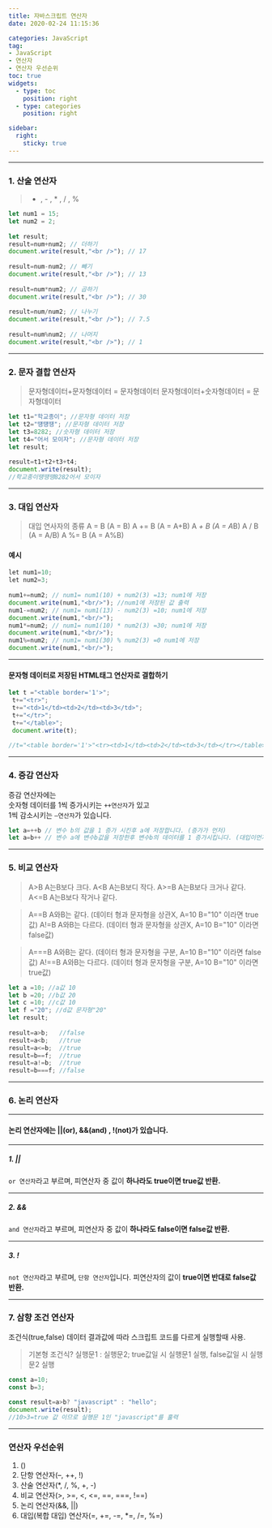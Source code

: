 ```yaml
---
title: 자바스크립트 연산자
date: 2020-02-24 11:15:36

categories: JavaScript
tag: 
- JavaScript
- 연산자
- 연산자 우선순위
toc: true
widgets:
  - type: toc
    position: right
  - type: categories
    position: right

sidebar:
  right:
    sticky: true
---
```


* * *

### 1. 산술 연산자


> + , - , * , / , %

```js
let num1 = 15;  
let num2 = 2;  
  
let result;  
result=num+num2; // 더하기  
document.write(result,"<br />"); // 17  
  
result=num-num2; // 빼기  
document.write(result,"<br />"); // 13  
  
result=num*num2; // 곱하기  
document.write(result,"<br />"); // 30  
  
result=num/num2; // 나누기  
document.write(result,"<br />"); // 7.5  
  
result=num%num2; // 나머지  
document.write(result,"<br />"); // 1  
```

<!-- more -->

* * *

### 2. 문자 결합 연산자


>문자형데이터+문자형데이터 = 문자형데이터
문자형데이터+숫자형데이터 = 문자형데이터

```js
let t1="학교종이"; //문자형 데이터 저장  
let t2="떙떙땡"; //문자형 데이터 저장  
let t3=8282; //숫자형 데이터 저장  
let t4="어서 모이자"; //문자형 데이터 저장  
let result;  
  
result=t1+t2+t3+t4;  
document.write(result);  
//학교종이땡땡땡8282어서 모이자  
```

* * *

### 3. 대입 연산자


>대입 연사자의 종류
A = B  (A = B)
A += B (A = A+B)
A *+ B (A = A*B)
A / B  (A = A/B)
A %= B (A = A%B)

#### 예시

```js
let num1=10;  
let num2=3;  
  
num1+=num2; // num1= num1(10) + num2(3) =13; num1에 저장  
document.write(num1,"<br/>"); //num1에 저장된 값 출력  
num1-=num2; // num1= num1(13) - num2(3) =10; num1에 저장  
document.write(num1,"<br/>");  
num1*=num2; // num1= num1(10) * num2(3) =30; num1에 저장  
document.write(num1,"<br/>");  
num1%=num2; // num1= num1(30) % num2(3) =0 num1에 저장  
document.write(num1,"<br/>");  
```

* * *

#### 문자형 데이터로 저장된 HTML태그 연산자로 결합하기

```js
let t ="<table border='1'>";  
 t+="<tr>";  
 t+="<td>1</td><td>2</td><td>3</td>";  
 t+="</tr>";  
 t+="</table>";  
 document.write(t);  
  
//t="<table border='1'>"<tr><td>1</td><td>2</td><td>3</td></tr></table>  
```

* * *

### 4. 증감 연산자


증감 연산자에는  
숫자형 데이터를 1씩 증가시키는 `++연산자`가 있고  
1씩 감소시키는 `–연산자`가 있습니다.

```js
let a=++b // 변수 b의 값을 1 증가 시킨후 a에 저장합니다. (증가가 먼저)  
let a=b++ // 변수 a에 변수b값을 저장한후 변수b의 데이터를 1 증가시킵니다. (대입이먼저)  
```

* * *

### 5. 비교 연산자


>A>B  A는B보다 크다.
A<B  A는B보디 작다.
A>=B A는B보다 크거나 같다.
A<=B A는B보다 작거나 같다.

>A==B  A와B는 같다.   (데이터 형과 문자형을 상관X, A=10 B="10" 이라면 true값)
A!=B  A와B는 다르다. (데이터 형과 문자형을 상관X, A=10 B="10" 이라면 false값)

>A===B A와B는 같다.   (데이터 형과 문자형을 구분, A=10 B="10" 이라면 false값)
A!==B A와B는 다르다. (데이터 형과 문자형을 구분, A=10 B="10" 이라면 true값)

```js
let a =10; //a값 10  
let b =20; //b값 20  
let c =10; //c값 10  
let f ="20"; //d값 문자형"20"  
let result;  
  
result=a>b;   //false  
result=a<b;   //true  
result=a<=b;  //true  
result=b==f;  //true  
result=a!=b;  //true  
result=b===f; //false  
```

* * *

### 6. 논리 연산자

* * *

#### 논리 연산자에는 ||(or), &&(and) , !(not)가 있습니다.

* * *

##### 1. ||

`or 연산자`라고 부르며, 피연산자 중 값이 **하나라도 true이면 true값 반환.**

* * *

##### 2. &&

`and 연산자`라고 부르며, 피연산자 중 값이 **하나라도 false이면 false값 반환.**

* * *

##### 3. !

`not 연산자`라고 부르며, `단항 연산자`입니다. 피연산자의 값이 **true이면 반대로 false값 반환.**

* * *

### 7. 삼향 조건 연산자

조건식(true,false) 데이터 결과값에 따라 스크립트 코드를 다르게 실행할때 사용.

>기본형
조건식? 실행문1 : 실행문2;
true값일 시 실행문1 실행, false값일 시 실행문2 실행

```js
const a=10;  
const b=3;  
  
const result=a>b? "javascript" : "hello";  
document.write(result);  
//10>3=true 값 이므로 실행문 1인 "javascript"를 훌력  
```

* * *

### 연산자 우선순위

1.  ()
2.  단항 연산자(–, ++, !)
3.  산술 연산자(*, /, %, +, -)
4.  비교 연산자(>, >=, <, <=, ==, ===, !==)
5.  논리 연산자(&&, ||)
6.  대입(복합 대입) 연산자(=, +=, -=, *=, /=, %=)
